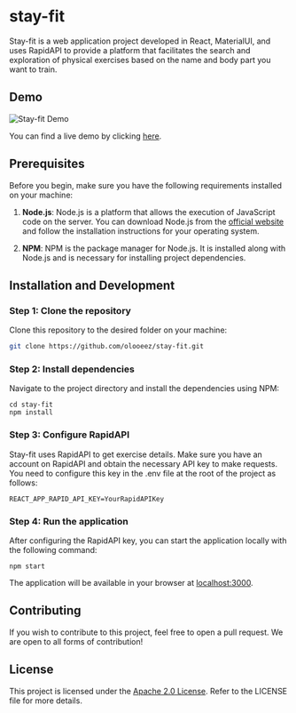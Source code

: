# stay-fit

Stay-fit is a web application project developed in React, MaterialUI, and uses RapidAPI to provide a platform that facilitates the search and exploration of physical exercises based on the name and body part you want to train.

## Demo

![Stay-fit Demo](https://gitlab.com/olooeez/stay-fit/-/raw/main/img/demo.png)

You can find a live demo by clicking [here](https://stay-fit-reactjs.netlify.app).

## Prerequisites

Before you begin, make sure you have the following requirements installed on your machine:

1. **Node.js**: Node.js is a platform that allows the execution of JavaScript code on the server. You can download Node.js from the [official website](https://nodejs.org/) and follow the installation instructions for your operating system.

2. **NPM**: NPM is the package manager for Node.js. It is installed along with Node.js and is necessary for installing project dependencies.

## Installation and Development

### Step 1: Clone the repository

Clone this repository to the desired folder on your machine:

```bash
git clone https://github.com/olooeez/stay-fit.git
```

### Step 2: Install dependencies

Navigate to the project directory and install the dependencies using NPM:

```
cd stay-fit
npm install
```

### Step 3: Configure RapidAPI

Stay-fit uses RapidAPI to get exercise details. Make sure you have an account on RapidAPI and obtain the necessary API key to make requests. You need to configure this key in the .env file at the root of the project as follows:

```
REACT_APP_RAPID_API_KEY=YourRapidAPIKey
```

### Step 4: Run the application

After configuring the RapidAPI key, you can start the application locally with the following command:

```
npm start
```

The application will be available in your browser at [localhost:3000](http://localhost:3000).

## Contributing

If you wish to contribute to this project, feel free to open a pull request. We are open to all forms of contribution!

## License

This project is licensed under the [Apache 2.0 License](https://github.com/olooeez/stay-fit/blob/main/LICENSE). Refer to the LICENSE file for more details.
